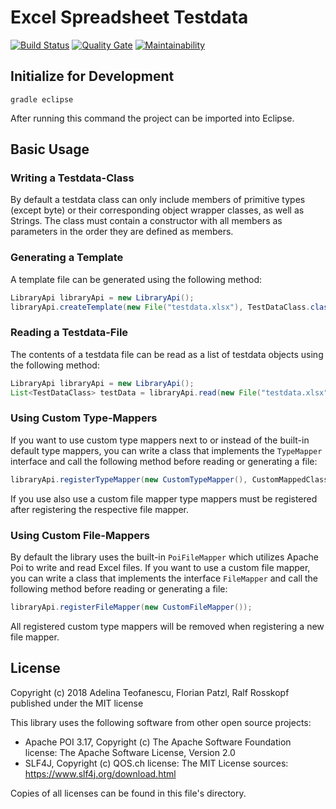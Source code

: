 # Excel Spreadsheet Testdata
[![Build Status](https://travis-ci.org/flpa/swf.svg?branch=master)](https://travis-ci.org/flpa/swf)
[![Quality Gate](https://sonarcloud.io/api/project_badges/measure?project=at.technikum.mse.swf%3AExcelSpreadsheetTestdata&metric=alert_status)](https://sonarcloud.io/dashboard?id=at.technikum.mse.swf%3AExcelSpreadsheetTestdata) [![Maintainability](https://sonarcloud.io/api/project_badges/measure?project=at.technikum.mse.swf%3AExcelSpreadsheetTestdata&metric=sqale_rating)](https://sonarcloud.io/dashboard?id=at.technikum.mse.swf%3AExcelSpreadsheetTestdata)  

## Initialize for Development
 
`gradle eclipse`

After running this command the project can be imported into Eclipse.

## Basic Usage
### Writing a Testdata-Class
By default a testdata class can only include members of primitive types (except byte) or their corresponding object wrapper classes, as well as Strings. 
The class must contain a constructor with all members as parameters in the order they are defined as members.

### Generating a Template
A template file can be generated using the following method:
```java
LibraryApi libraryApi = new LibraryApi();
libraryApi.createTemplate(new File("testdata.xlsx"), TestDataClass.class);
```

### Reading a Testdata-File
The contents of a testdata file can be read as a list of testdata objects using the following method:
```java
LibraryApi libraryApi = new LibraryApi();
List<TestDataClass> testData = libraryApi.read(new File("testdata.xlsx"), TestDataClass.class);
```

### Using Custom Type-Mappers
If you want to use custom type mappers next to or instead of the built-in default type mappers, you can write a class that implements the `TypeMapper` interface and call the following method before reading or generating a file:
```java
libraryApi.registerTypeMapper(new CustomTypeMapper(), CustomMappedClass.class);
```
If you use also use a custom file mapper type mappers must be registered after registering the respective file mapper.

### Using Custom File-Mappers
By default the library uses the built-in `PoiFileMapper` which utilizes Apache Poi to write and read Excel files.
If you want to use a custom file mapper, you can write a class that implements the interface `FileMapper` and call the following method before reading or generating a file:
```java
libraryApi.registerFileMapper(new CustomFileMapper());
```
All registered custom type mappers will be removed when registering a new file mapper. 

## License

Copyright (c) 2018 Adelina Teofanescu, Florian Patzl, Ralf Rosskopf
published under the MIT license

This library uses the following software from other open source projects:
- Apache POI 3.17, Copyright (c) The Apache Software Foundation  
  license: The Apache Software License, Version 2.0
- SLF4J, Copyright (c) QOS.ch
  license: The MIT License
  sources: https://www.slf4j.org/download.html

Copies of all licenses can be found in this file's directory.
